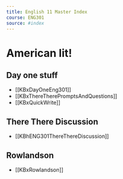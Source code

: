 ```yaml
---
title: English 11 Master Index
course: ENG301
source: #index
---
```


# American lit!

## Day one stuff
- [[KBxDayOneEng301]]
- [[KBxThereTherePromptsAndQuestions]]
- [[KBxQuickWrite]]

## There There Discussion
- [[KBhENG301ThereThereDiscussion]] 

## Rowlandson 
- [[KBxRowlandson]]





